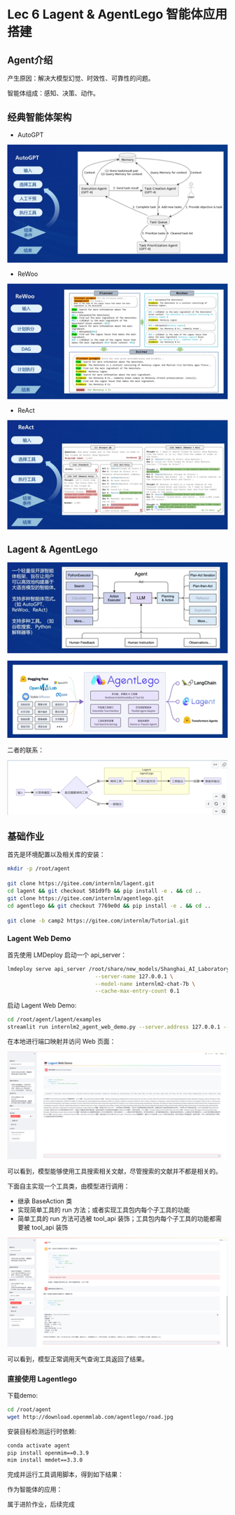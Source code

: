 # Lec 6 Lagent & AgentLego 智能体应用搭建

## Agent介绍

产生原因：解决大模型幻觉、时效性、可靠性的问题。

智能体组成：感知、决策、动作。

## 经典智能体架构

+ AutoGPT

![alt text](pic/6-1.png)

+ ReWoo

![alt text](pic/6-2.png)

+ ReAct

![alt text](pic/6-3.png)

## Lagent & AgentLego

![alt text](pic/6-4.png)

![alt text](pic/6-5.png)

二者的联系：

![alt text](pic/6-6.png)

## 基础作业

首先是环境配置以及相关库的安装：

```bash
mkdir -p /root/agent

git clone https://gitee.com/internlm/lagent.git
cd lagent && git checkout 581d9fb && pip install -e . && cd ..
git clone https://gitee.com/internlm/agentlego.git
cd agentlego && git checkout 7769e0d && pip install -e . && cd ..

git clone -b camp2 https://gitee.com/internlm/Tutorial.git
```

### Lagent Web Demo

首先使用 LMDeploy 启动一个 api_server：

```bash
lmdeploy serve api_server /root/share/new_models/Shanghai_AI_Laboratory/internlm2-chat-7b \
                            --server-name 127.0.0.1 \
                            --model-name internlm2-chat-7b \
                            --cache-max-entry-count 0.1
```

启动 Lagent Web Demo:

```bash
cd /root/agent/lagent/examples
streamlit run internlm2_agent_web_demo.py --server.address 127.0.0.1 --server.port 7860
```

在本地进行端口映射并访问 Web 页面：

![alt text](pic/6-7.png)

可以看到，模型能够使用工具搜索相关文献，尽管搜索的文献并不都是相关的。

下面自主实现一个工具类，由模型进行调用：

+ 继承 BaseAction 类
+ 实现简单工具的 run 方法；或者实现工具包内每个子工具的功能
+ 简单工具的 run 方法可选被 tool_api 装饰；工具包内每个子工具的功能都需要被 tool_api 装饰

![alt text](pic/6-8.png)

可以看到，模型正常调用天气查询工具返回了结果。

### 直接使用 Lagentlego

下载demo:

```bash
cd /root/agent
wget http://download.openmmlab.com/agentlego/road.jpg
```

安装目标检测运行时依赖:

```bash
conda activate agent
pip install openmim==0.3.9
mim install mmdet==3.3.0
```

完成并运行工具调用脚本，得到如下结果：

作为智能体的应用：

属于进阶作业，后续完成